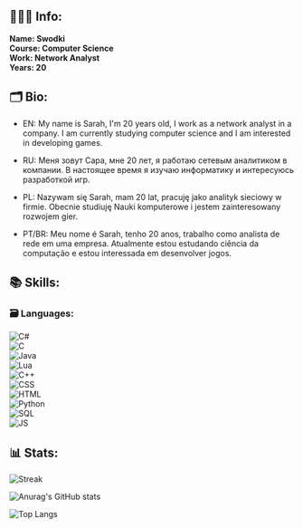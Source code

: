 ## 👩‍👧‍👦 Info: 
 
**Name: Swodki** \
**Course: Computer Science** \
**Work: Network Analyst** \
**Years: 20**

## 🗂️ Bio:

- EN: My name is Sarah, I'm 20 years old, I work as a network analyst in a company. I am currently studying computer science and I am interested in developing games.

- RU: Меня зовут Сара, мне 20 лет, я работаю сетевым аналитиком в компании. В настоящее время я изучаю информатику и интересуюсь разработкой игр.

- PL: Nazywam się Sarah, mam 20 lat, pracuję jako analityk sieciowy w firmie. Obecnie studiuję Nauki komputerowe i jestem zainteresowany rozwojem gier.

- PT/BR: Meu nome é Sarah, tenho 20 anos, trabalho como analista de rede em uma empresa. Atualmente estou estudando ciência da computação e estou interessada em desenvolver jogos.

## 📚 Skills:

### 🗃️ Languages:
![C#](https://img.shields.io/badge/C%23-239120?style=plastic&logo=c-sharp&logoColor=white) \
![C](https://img.shields.io/badge/C-00599C?style=plastic&logo=c&logoColor=white) \
![Java](https://img.shields.io/badge/Java-ED8B00?style=plastic&logo=java&logoColor=white) \
![Lua](https://img.shields.io/badge/Lua-2C2D72?style=plastic&logo=lua&logoColor=white) \
![C++](https://img.shields.io/badge/C%2B%2B-00599C?style=plastic&logo=c%2B%2B&logoColor=white) \
![CSS](https://img.shields.io/badge/CSS3-1572B6?style=plastic&logo=css3&logoColor=white) \
![HTML](https://img.shields.io/badge/HTML5-E34F26?style=plastic&logo=html5&logoColor=white) \
![Python](https://img.shields.io/badge/Python-010101?style=plastic&logo=python&logoColor=yellow) \
![SQL](https://img.shields.io/badge/MySQL-00000F?style=plastic&logo=mysql&logoColor=white) \
![JS](https://img.shields.io/badge/JavaScript-323330?style=plastic&logo=javascript&logoColor=F7DF1E)

## 📊 Stats:
 
![Streak](https://github-readme-streak-stats.herokuapp.com/?user=Swodki&theme=ambient_gradient&hide_border=true)

![Anurag's GitHub stats](https://github-readme-stats.vercel.app/api?username=swodki&show_icons=true&theme=ambient_gradient&hide_border=true)

![Top Langs](https://github-readme-stats.vercel.app/api/top-langs/?username=swodki&layout=donut&theme=ambient_gradient&hide_border=true)
